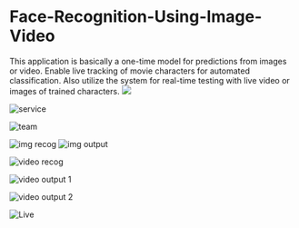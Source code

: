 # Face-Recognition-Using-Image-Video
This application is basically a one-time model for predictions from images or video. Enable live tracking of movie characters for automated classification. Also utilize the system for real-time testing with live video or images of trained characters.
![](https://github.com/user-attachments/assets/0fdf2f42-6293-4412-96a6-1f3c681e385d)


![service](https://github.com/user-attachments/assets/4601553c-ea6c-4ea1-a1ea-2aa4e187e498)



![team](https://github.com/user-attachments/assets/db5066f0-d2dd-48b7-ab43-7773e75b9b24)




![img recog](https://github.com/user-attachments/assets/07f2345b-ffce-4276-8c50-89f2e6628465)
![img output](https://github.com/user-attachments/assets/9e939b54-9450-44d5-813a-c27591f503d8)

![video recog](https://github.com/user-attachments/assets/d83a15bb-274b-431d-991b-2b248511fb62)


![video output 1 ](https://github.com/user-attachments/assets/4631c1c1-a54c-49d2-9c01-cd0fe9e18ab4)


![video output 2](https://github.com/user-attachments/assets/09576c93-a7b6-4dd8-a27d-2b8aad241605)


![Live](https://github.com/user-attachments/assets/0b9082c3-53a2-4a26-99b9-cdefa56cdbda)




